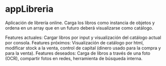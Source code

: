 # appLibreria

Aplicación de librería online.
Carga los libros como instancia de objetos y ordena en un array que en un futuro deberá visualizarse como catálogo.

Features actuales: Cargar libros por input y visualización del catálogo actual por consola.
Features próximos: Visualización de catálogo por html, modificar stock a la venta, control de capital (dinero usado para la compra y para la venta).
Features deseados: Carga de libros a través de una foto (OCR), compartir fotos en redes, herramienta de búsqueda interna.
